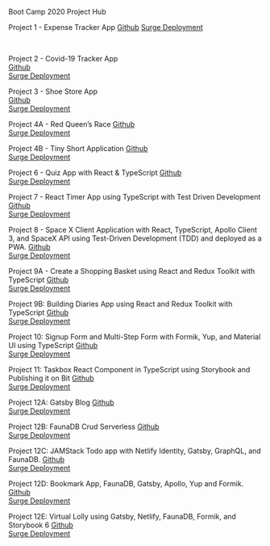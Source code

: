 Boot Camp 2020 Project Hub

Project 1 - Expense Tracker App
[Github](https://github.com/Hasham-dev/expense_tracker_app:)
[Surge Deployment](https://github.com/Hasham-dev/expense_tracker_app)
 
<br />

Project 2 - Covid-19 Tracker App <br />
[Github](https://github.com/Hasham-dev/covid19_API) <br/>
[Surge Deployment](http://hv-covid19.surge.sh/)

Project 3 - Shoe Store App <br/>
[Github](https://github.com/Hasham-dev/Shoe-APP) <br/>
[Surge Deployment](http://hv-shoestore.surge.sh/)

Project 4A - Red Queen’s Race
[Github](https://github.com/Hasham-dev/Shoe-APP) <br/>
[Surge Deployment](http://hv-shoestore.surge.sh/)

Project 4B - Tiny Short Application
[Github](https://github.com/Hasham-dev/Shoe-APP) <br/>
[Surge Deployment](http://hv-shoestore.surge.sh/)

Project 6 - Quiz App with React & TypeScript
[Github](https://github.com/Hasham-dev/Shoe-APP) <br/>
[Surge Deployment](http://hv-shoestore.surge.sh/)

Project 7 - React Timer App using TypeScript with Test Driven Development
[Github](https://github.com/Hasham-dev/Shoe-APP) <br/>
[Surge Deployment](http://hv-shoestore.surge.sh/)

Project 8 - Space X Client Application with React, TypeScript, Apollo Client 3, and SpaceX API using Test-Driven Development (TDD) and deployed as a PWA. 
[Github](https://github.com/Hasham-dev/Shoe-APP) <br/>
[Surge Deployment](http://hv-shoestore.surge.sh/)

Project 9A - Create a Shopping Basket using React and Redux Toolkit with TypeScript
[Github](https://github.com/Hasham-dev/Shoe-APP) <br/>
[Surge Deployment](http://hv-shoestore.surge.sh/)

Project 9B: Building Diaries App using React and Redux Toolkit with TypeScript
[Github](https://github.com/Hasham-dev/Shoe-APP) <br/>
[Surge Deployment](http://hv-shoestore.surge.sh/)

Project 10: Signup Form and Multi-Step Form with Formik, Yup, and Material UI using TypeScript
[Github](https://github.com/Hasham-dev/Shoe-APP) <br/>
[Surge Deployment](http://hv-shoestore.surge.sh/)

Project 11: Taskbox React Component in TypeScript using Storybook and Publishing it on Bit
[Github](https://github.com/Hasham-dev/Shoe-APP) <br/>
[Surge Deployment](http://hv-shoestore.surge.sh/)

Project 12A: Gatsby Blog
[Github](https://github.com/Hasham-dev/Shoe-APP) <br/>
[Surge Deployment](http://hv-shoestore.surge.sh/)

Project 12B: FaunaDB Crud Serverless
[Github](https://github.com/Hasham-dev/Shoe-APP) <br/>
[Surge Deployment](http://hv-shoestore.surge.sh/)

Project 12C: JAMStack Todo app with Netlify Identity, Gatsby, GraphQL, and FaunaDB.
[Github](https://github.com/Hasham-dev/Shoe-APP) <br/>
[Surge Deployment](http://hv-shoestore.surge.sh/)

Project 12D: Bookmark App, FaunaDB, Gatsby, Apollo, Yup and Formik.
[Github](https://github.com/Hasham-dev/Shoe-APP) <br/>
[Surge Deployment](http://hv-shoestore.surge.sh/)

Project 12E: Virtual Lolly using Gatsby, Netlify, FaunaDB, Formik, and Storybook 6
[Github](https://github.com/Hasham-dev/Shoe-APP) <br/>
[Surge Deployment](http://hv-shoestore.surge.sh/)
